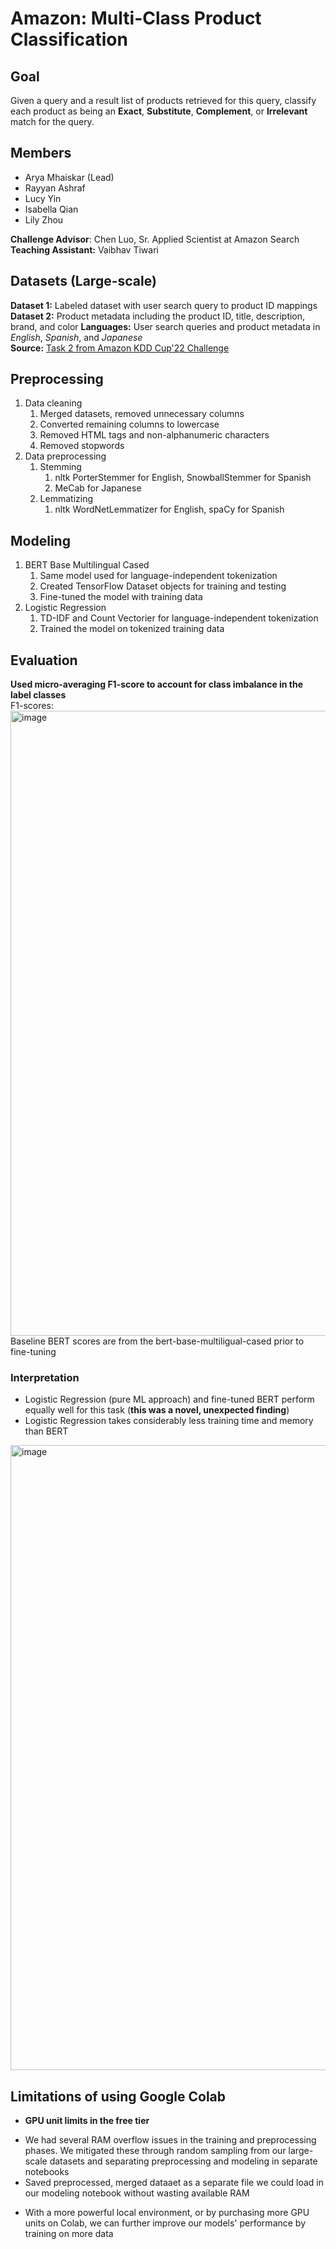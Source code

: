 # Amazon: Multi-Class Product Classification

## Goal
Given a query and a result list of products retrieved for this query, classify each product as being an **Exact**, **Substitute**, **Complement**, or **Irrelevant** match for the query.  

## Members
- Arya Mhaiskar (Lead)
- Rayyan Ashraf
- Lucy Yin
- Isabella Qian
- Lily Zhou

**Challenge Advisor**: Chen Luo, Sr. Applied Scientist at Amazon Search  
**Teaching Assistant:** Vaibhav Tiwari

## Datasets (Large-scale)
**Dataset 1:** Labeled dataset with user search query to product ID mappings  
**Dataset 2:** Product metadata including the product ID, title, description, brand, and color
**Languages:** User search queries and product metadata in *English*, *Spanish*, and *Japanese*  
**Source:** [Task 2 from Amazon KDD Cup'22 Challenge](https://github.com/amazon-science/esci-data/tree/main)  

## Preprocessing
1. Data cleaning
    1. Merged datasets, removed unnecessary columns
    2. Converted remaining columns to lowercase
    3. Removed HTML tags and non-alphanumeric characters
    4. Removed stopwords
2. Data preprocessing
    1. Stemming
         1. nltk PorterStemmer for English, SnowballStemmer for Spanish
         2. MeCab for Japanese
    2. Lemmatizing
         1. nltk WordNetLemmatizer for English, spaCy for Spanish

## Modeling
1. BERT Base Multilingual Cased
     1. Same model used for language-independent tokenization
     2. Created TensorFlow Dataset objects for training and testing
     3. Fine-tuned the model with training data
2. Logistic Regression
     1. TD-IDF and Count Vectorier for language-independent tokenization
     2. Trained the model on tokenized training data

## Evaluation
**Used micro-averaging F1-score to account for class imbalance in the label classes**  
F1-scores:  
<img width="1000" alt="image" src="https://github.com/amhaiskar0921/BTTAIAmazonProject/assets/43621944/b133af27-cef3-4861-81aa-2e9efbb543c7"> Baseline BERT scores are from the bert-base-multiligual-cased prior to fine-tuning

### Interpretation
* Logistic Regression (pure ML approach) and fine-tuned BERT perform equally well for this task (**this was a novel, unexpected finding**)
* Logistic Regression takes considerably less training time and memory than BERT
<img width="1000" alt="image" src="https://github.com/amhaiskar0921/BTTAIAmazonProject/assets/43621944/32e7f246-555e-4b71-b006-2b20f4c9684f">

## Limitations of using Google Colab
- **GPU unit limits in the free tier**  
* We had several RAM overflow issues in the training and preprocessing phases. We mitigated these through random sampling from our large-scale datasets and separating preprocessing and modeling in separate notebooks
* Saved preprocessed, merged dataaet as a separate file we could load in our modeling notebook without wasting available RAM
- With a more powerful local environment, or by purchasing more GPU units on Colab, we can further improve our models' performance by training on more data
